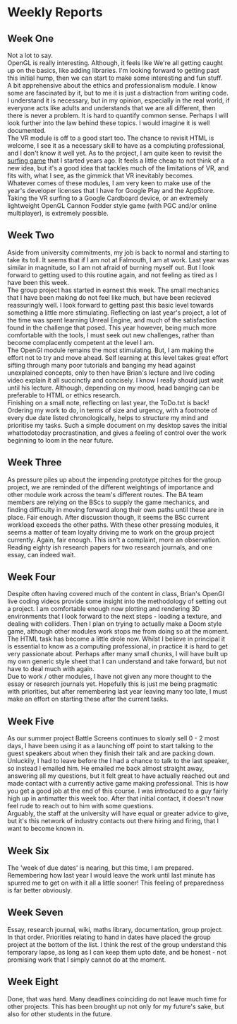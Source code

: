 # Weekly Reports

## Week One

Not a lot to say.  
OpenGL is really interesting. Although, it feels like We're all getting caught up on the basics, like adding libraries. I'm looking forward to getting past this initial hump, then we can start to make some interesting and fun stuff.  
A bit apprehensive about the ethics and professionalism module. I know some are fascinated by it, but to me it is just a distraction from writing code. I understand it is necessary, but in my opinion, especially in the real world, if everyone acts like adults and understands that we are all different, then there is never a problem. It is hard to quantify common sense. Perhaps I will look further into the law behind these topics. I would imagine it is well documented.  
The VR module is off to a good start too. The chance to revisit HTML is welcome, I see it as a necessary skill to have as a compiuting professional, and I don't know it well yet. As to the project, I am quite keen to revisit the [surfing game](https://www.youtube.com/watch?v=l656n4xSNfo) that I started years ago. It feels a little cheap to not think of a new idea, but it's a good idea that tackles much of the limitations of VR, and fits with, what I see, as the gimmick that VR inevitably becomes.  
Whatever comes of these modules, I am very keen to make use of the year's developer licenses that I have for Google Play and the AppStore. Taking the VR surfing to a Google Cardboard device, or an extremely lightweight OpenGL Cannon Fodder style game (with PGC and/or online multiplayer), is extremely possible.

## Week Two

Aside from university commitments, my job is back to normal and starting to take its toll. It seems that if I am not at Falmouth, I am at work. Last year was similar in magnitude, so I am not afraid of burning myself out. But I look forward to getting used to this routine again, and not feeling as tired as I have been this week.  
The group project has started in earnest this week. The small mechanics that I have been making do not feel like much, but have been recieved reassuringly well. I look forward to getting past this basic level towards something a little more stimulating. Reflecting on last year's project, a lot of the time was spent learning Unreal Engine, and much of the satisfaction found in the challenge that posed. This year however, being much more comfortable with the tools, I must seek out new challenges, rather than become complacently competent at the level I am.  
The OpenGl module remains the most stimulating. But, I am making the effort not to try and move ahead. Self learning at this level takes great effort sifting through many poor tutorials and banging my head against unexplained concepts, only to then have Brian's lecture and live coding video explain it all succinctly and concisely. I know I really should just wait until his lecture. Although, depending on my mood, head banging can be preferable to HTML or ethics research.  
Finishing on a small note, reflecting on last year, the ToDo.txt is back! Ordering my work to do, in terms of size and urgency, with a footnote of every due date listed chronologically, helps to structure my mind and prioritise my tasks. Such a simple document on my desktop saves the initial whattodotoday procrastination, and gives a feeling of control over the work beginning to loom in the near future. 

## Week Three

As pressure piles up about the impending prototype pitches for the group project, we are reminded of the different weightings of importance and other module work across the team's different routes.  The BA team members are relying on the BScs to supply the game mechanics, and finding difficulty in moving forward along their own paths until these are in place.  Fair enough.  After discussion though, it seems the BSc current workload exceeds the other paths.  With these other pressing modules, it seems a matter of team loyalty driving me to work on the group project currently.  Again, fair enough.  This isn't a complaint, more an observation.  Reading eighty ish research papers for two research journals, and one essay, can indeed wait.  


## Week Four

Despite often having covered much of the content in class, Brian's OpenGl live coding videos provide some insight into the methodology of setting out a project. I am comfortable enough now plotting and rendering 3D environments that I look forward to the next steps - loading a texture, and dealing with colliders. Then I plan on trying to actually make a Doom style game, although other modules work stops me from doing so at the moment.  
The HTML task has become a little drole now. Whilst I believe in principal it is essential to know as a computing professional, in practice it is hard to get very passionate about. Perhaps after many small chunks, I will have built up my own generic style sheet that I can understand and take forward, but not have to deal much with again.  
Due to work / other modules, I have not given any more thought to the essay or research journals yet. Hopefully this is just me being pragmatic with priorities, but after remembering last year leaving many too late, I must make an effort on starting these after the current tasks.  

## Week Five

As our summer project Battle Screens continues to slowly sell 0 - 2 most days, I have been using it as a launching off point to start talking to the guest speakers about when they finish their talk and are packing down.  Unluckily, I had to leave before the I had a chance to talk to the last speaker, so instead I emailed him.  He emailed me back almost straight away, answering all my questions, but it felt great to have actually reached out and made contact with a currently active game making professional.  This is how you get a good job at the end of this course.  I was introduced to a guy fairly high up in antimatter this week too.  After that initial contact, it doesn't now feel rude to reach out to him with some questions.  
Arguably, the staff at the university will have equal or greater advice to give, but it's this network of industry contacts out there hiring and firing, that I want to become known in.

## Week Six

The 'week of due dates' is nearing, but this time, I am prepared. Remembering how last year I would leave the work until last minute has spurred me to get on with it all a little sooner! This feeling of preparedness is far better obviously.

## Week Seven

Essay, research journal, wiki, maths library, documentation, group project. In that order. Priorities relating to hand in dates have placed the group project at the bottom of the list. I think the rest of the group understand this temporary lapse, as long as I can keep them upto date, and be honest - not promising work that I simply cannot do at the moment.

## Week Eight

Done, that was hard. Many deadlines coinciding do not leave much time for other projects. This has been brought up not only for my future's sake, but also for other students in the future.



